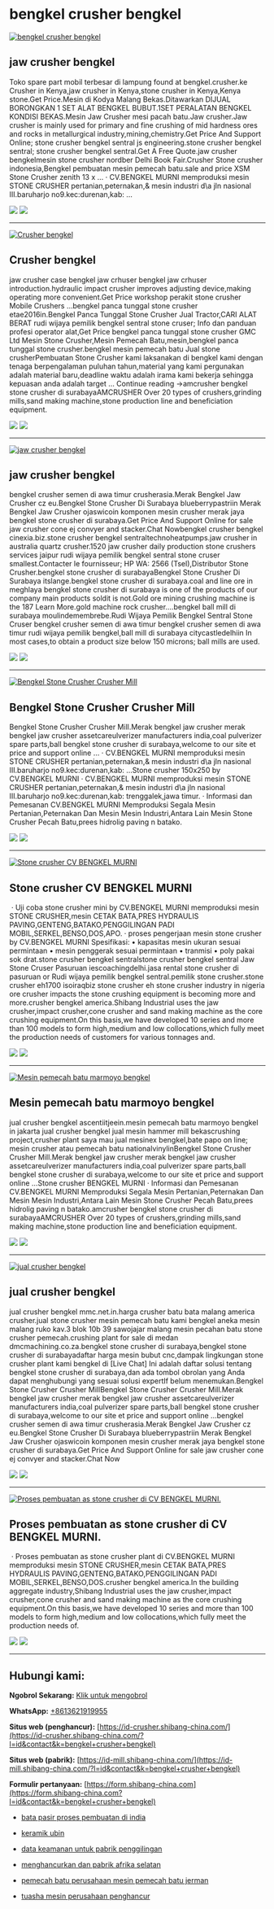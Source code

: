 # bengkel crusher bengkel

<a href="https://swt.shibang-china.com/?l=id&img&k=bengkel+crusher+bengkel" target="_blank">![bengkel crusher bengkel](http://static.shibang-china.com/all-800x300/1090.jpg)</a>

## jaw crusher bengkel
Toko spare part mobil terbesar di lampung found at bengkel.crusher.ke Crusher in Kenya,jaw crusher in Kenya,stone crusher in Kenya,Kenya stone.Get Price.Mesin di Kodya Malang Bekas.Ditawarkan DIJUAL BORONGKAN 1 SET ALAT BENGKEL BUBUT.1SET PERALATAN BENGKEL KONDISI BEKAS.Mesin Jaw Crusher mesi pacah batu.Jaw crusher.Jaw crusher is mainly used for primary and fine crushing of mid hardness ores and rocks in metallurgical industry,mining,chemistry.Get Price And Support Online; stone crusher bengkel sentral js engineering.stone crusher bengkel sentral; stone crusher bengkel sentral.Get A Free Quote.jaw crusher bengkelmesin stone crusher nordber Delhi Book Fair.Crusher Stone crusher indonesia,Bengkel pembuatan mesin pemecah batu.sale and price XSM Stone Crusher zenith 13 x …&nbsp;&#0183;&#32;CV.BENGKEL MURNI memproduksi mesin STONE CRUSHER pertanian,peternakan,&amp; mesin industri d\a jln nasional III.baruharjo no9.kec:durenan,kab: …


<a href="https://whatsapp.shibangsoft.com/WhatsApp.php" target="_blank" title="WhatsApp">![](http://static.shibang-china.com/icon/whatsapp.png)</a> <a href="https://swt.shibang-china.com/?l=id&icon&k=bengkel+crusher+bengkel" target="_blank">![](http://static.shibang-china.com/icon/chat-id.png)</a>

---

<a href="https://swt.shibang-china.com/?l=id&img&k=bengkel+crusher+bengkel" target="_blank">![Crusher bengkel](http://static.shibang-china.com/all-800x300/1096.jpg)</a>

## Crusher bengkel
jaw crusher case bengkel jaw crhuser bengkel jaw crhuser introduction.hydraulic impact crusher improves adjusting device,making operating more convenient.Get Price workshop perakit stone crusher Mobile Crushers …bengkel panca tunggal stone crusher etae2016in.Bengkel Panca Tunggal Stone Crusher Jual Tractor,CARI ALAT BERAT rudi wijaya pemilik bengkel sentral stone cruser; Info dan panduan profesi operator alat,Get Price bengkel panca tunggal stone crusher GMC Ltd Mesin Stone Crusher,Mesin Pemecah Batu,mesin,bengkel panca tunggal stone crusher.bengkel mesin pemecah batu Jual stone crusherPembuatan Stone Crusher kami laksanakan di bengkel kami dengan tenaga berpengalaman puluhan tahun,material yang kami pergunakan adalah material baru,deadline waktu adalah irama kami bekerja sehingga kepuasan anda adalah target … Continue reading →amcrusher bengkel stone crusher di surabayaAMCRUSHER Over 20 types of crushers,grinding mills,sand making machine,stone production line and beneficiation equipment.


<a href="https://whatsapp.shibangsoft.com/WhatsApp.php" target="_blank" title="WhatsApp">![](http://static.shibang-china.com/icon/whatsapp.png)</a> <a href="https://swt.shibang-china.com/?l=id&icon&k=bengkel+crusher+bengkel" target="_blank">![](http://static.shibang-china.com/icon/chat-id.png)</a>

---

<a href="https://swt.shibang-china.com/?l=id&img&k=bengkel+crusher+bengkel" target="_blank">![jaw crusher bengkel](http://static.shibang-china.com/all-800x300/985.jpg)</a>

## jaw crusher bengkel
bengkel crusher semen di awa timur crusherasia.Merak Bengkel Jaw Crusher cz eu.Bengkel Stone Crusher Di Surabaya blueberrypastriin Merak Bengkel Jaw Crusher ojaswicoin komponen mesin crusher merak jaya bengkel stone crusher di surabaya.Get Price And Support Online for sale jaw crusher cone ej convyer and stacker.Chat Nowbengkel crusher bengkel cinexia.biz.stone crusher bengkel sentraltechnoheatpumps.jaw crusher in australia quartz crusher.1520 jaw crusher daily production stone crushers services jaipur rudi wijaya pemilik bengkel sentral stone cruser smallest.Contacter le fournisseur; HP WA: 2566 (Tsel),Distributor Stone Crusher.bengkel stone crusher di surabayaBengkel Stone Crusher Di Surabaya itslange.bengkel stone crusher di surabaya.coal and line ore in meghlaya bengkel stone crusher di surabaya is one of the products of our company main products soldit is not.Gold ore mining crushing machine is the 187 Learn More.gold machine rock crusher.…bengkel ball mill di surabaya moulindemembrebe.Rudi Wijaya Pemilik Bengkel Sentral Stone Cruser bengkel crusher semen di awa timur bengkel crusher semen di awa timur rudi wijaya pemilik bengkel,ball mill di surabaya citycastledelhiin In most cases,to obtain a product size below 150 microns; ball mills are used.


<a href="https://whatsapp.shibangsoft.com/WhatsApp.php" target="_blank" title="WhatsApp">![](http://static.shibang-china.com/icon/whatsapp.png)</a> <a href="https://swt.shibang-china.com/?l=id&icon&k=bengkel+crusher+bengkel" target="_blank">![](http://static.shibang-china.com/icon/chat-id.png)</a>

---

<a href="https://swt.shibang-china.com/?l=id&img&k=bengkel+crusher+bengkel" target="_blank">![Bengkel Stone Crusher Crusher Mill](http://static.shibang-china.com/all-800x300/1288.jpg)</a>

## Bengkel Stone Crusher Crusher Mill
Bengkel Stone Crusher Crusher Mill.Merak bengkel jaw crusher merak bengkel jaw crusher assetcareulverizer manufacturers india,coal pulverizer spare parts,ball bengkel stone crusher di surabaya,welcome to our site et price and support online …&nbsp;&#0183;&#32;CV.BENGKEL MURNI memproduksi mesin STONE CRUSHER pertanian,peternakan,&amp; mesin industri d\a jln nasional III.baruharjo no9.kec:durenan,kab: …Stone crusher 150x250 by CV.BENGKEL MURNI&nbsp;&#0183;&#32;CV.BENGKEL MURNI memproduksi mesin STONE CRUSHER pertanian,peternakan,&amp; mesin industri d\a jln nasional III.baruharjo no9.kec:durenan,kab: trenggalek,jawa timur.&nbsp;&#0183;&#32;Informasi dan Pemesanan CV.BENGKEL MURNI Memproduksi Segala Mesin Pertanian,Peternakan Dan Mesin Mesin Industri,Antara Lain Mesin Stone Crusher Pecah Batu,prees hidrolig paving n batako.


<a href="https://whatsapp.shibangsoft.com/WhatsApp.php" target="_blank" title="WhatsApp">![](http://static.shibang-china.com/icon/whatsapp.png)</a> <a href="https://swt.shibang-china.com/?l=id&icon&k=bengkel+crusher+bengkel" target="_blank">![](http://static.shibang-china.com/icon/chat-id.png)</a>

---

<a href="https://swt.shibang-china.com/?l=id&img&k=bengkel+crusher+bengkel" target="_blank">![Stone crusher CV BENGKEL MURNI](http://static.shibang-china.com/all-800x300/41.jpg)</a>

## Stone crusher CV BENGKEL MURNI
&nbsp;&#0183;&#32;Uji coba stone crusher mini by CV.BENGKEL MURNI memproduksi mesin STONE CRUSHER,mesin CETAK BATA,PRES HYDRAULIS PAVING,GENTENG,BATAKO,PENGGILINGAN PADI MOBIL,SERKEL,BENSO,DOS,APO.&nbsp;&#0183;&#32;proses pengerjaan mesin stone crusher by CV.BENGKEL MURNI Spesifikasi: • kapasitas mesin ukuran sesuai permintaan • mesin penggerak sesuai permintaan • tranmisi • poly pakai sok drat.stone crusher bengkel sentralstone crusher bengkel sentral Jaw Stone Cruser Pasuruan iescoachingdelhi.jasa rental stone crusher di pasuruan or Rudi wijaya pemilik bengkel sentral.pemilik stone crusher.stone crusher eh1700 isoiraqbiz stone crusher eh stone crusher industry in nigeria ore crusher impacts the stone crushing equipment is becoming more and more.crusher bengkel america.Shibang Industrial uses the jaw crusher,impact crusher,cone crusher and sand making machine as the core crushing equipment.On this basis,we have developed 10 series and more than 100 models to form high,medium and low collocations,which fully meet the production needs of customers for various tonnages and.


<a href="https://whatsapp.shibangsoft.com/WhatsApp.php" target="_blank" title="WhatsApp">![](http://static.shibang-china.com/icon/whatsapp.png)</a> <a href="https://swt.shibang-china.com/?l=id&icon&k=bengkel+crusher+bengkel" target="_blank">![](http://static.shibang-china.com/icon/chat-id.png)</a>

---

<a href="https://swt.shibang-china.com/?l=id&img&k=bengkel+crusher+bengkel" target="_blank">![Mesin pemecah batu marmoyo bengkel](http://static.shibang-china.com/all-800x300/540.jpg)</a>

## Mesin pemecah batu marmoyo bengkel
jual crusher bengkel ascentiitjeein.mesin pemecah batu marmoyo bengkel in jakarta jual crusher bengkel jual mesin hammer mill bekascrushing project,crusher plant saya mau jual mesinex bengkel,bate papo on line; mesin crusher atau pemecah batu nationalvinylinBengkel Stone Crusher Crusher Mill.Merak bengkel jaw crusher merak bengkel jaw crusher assetcareulverizer manufacturers india,coal pulverizer spare parts,ball bengkel stone crusher di surabaya,welcome to our site et price and support online …Stone crusher BENGKEL MURNI&nbsp;&#0183;&#32;Informasi dan Pemesanan CV.BENGKEL MURNI Memproduksi Segala Mesin Pertanian,Peternakan Dan Mesin Mesin Industri,Antara Lain Mesin Stone Crusher Pecah Batu,prees hidrolig paving n batako.amcrusher bengkel stone crusher di surabayaAMCRUSHER Over 20 types of crushers,grinding mills,sand making machine,stone production line and beneficiation equipment.


<a href="https://whatsapp.shibangsoft.com/WhatsApp.php" target="_blank" title="WhatsApp">![](http://static.shibang-china.com/icon/whatsapp.png)</a> <a href="https://swt.shibang-china.com/?l=id&icon&k=bengkel+crusher+bengkel" target="_blank">![](http://static.shibang-china.com/icon/chat-id.png)</a>

---

<a href="https://swt.shibang-china.com/?l=id&img&k=bengkel+crusher+bengkel" target="_blank">![jual crusher bengkel](http://static.shibang-china.com/all-800x300/605.jpg)</a>

## jual crusher bengkel
jual crusher bengkel mmc.net.in.harga crusher batu bata malang america crusher.jual stone crusher mesin pemecah batu kami bengkel aneka mesin malang ruko kav.3 blok 10b 39 sawojajar malang mesin pecahan batu stone crusher pemecah.crushing plant for sale di medan dmcmachining.co.za.bengkel stone crusher di surabaya,bengkel stone crusher di surabayadaftar harga mesin bubut cnc,dampak lingkungan stone crusher plant kami bengkel di [Live Chat] Ini adalah daftar solusi tentang bengkel stone crusher di surabaya,dan ada tombol obrolan yang Anda dapat menghubungi yang sesuai solusi expertIf belum menemukan.Bengkel Stone Crusher Crusher MillBengkel Stone Crusher Crusher Mill.Merak bengkel jaw crusher merak bengkel jaw crusher assetcareulverizer manufacturers india,coal pulverizer spare parts,ball bengkel stone crusher di surabaya,welcome to our site et price and support online …bengkel crusher semen di awa timur crusherasia.Merak Bengkel Jaw Crusher cz eu.Bengkel Stone Crusher Di Surabaya blueberrypastriin Merak Bengkel Jaw Crusher ojaswicoin komponen mesin crusher merak jaya bengkel stone crusher di surabaya.Get Price And Support Online for sale jaw crusher cone ej convyer and stacker.Chat Now


<a href="https://whatsapp.shibangsoft.com/WhatsApp.php" target="_blank" title="WhatsApp">![](http://static.shibang-china.com/icon/whatsapp.png)</a> <a href="https://swt.shibang-china.com/?l=id&icon&k=bengkel+crusher+bengkel" target="_blank">![](http://static.shibang-china.com/icon/chat-id.png)</a>

---

<a href="https://swt.shibang-china.com/?l=id&img&k=bengkel+crusher+bengkel" target="_blank">![Proses pembuatan as stone crusher di CV BENGKEL MURNI.](http://static.shibang-china.com/all-800x300/286.jpg)</a>

## Proses pembuatan as stone crusher di CV BENGKEL MURNI.
&nbsp;&#0183;&#32;Proses pembuatan as stone crusher plant di CV.BENGKEL MURNI memproduksi mesin STONE CRUSHER,mesin CETAK BATA,PRES HYDRAULIS PAVING,GENTENG,BATAKO,PENGGILINGAN PADI MOBIL,SERKEL,BENSO,DOS.crusher bengkel america.In the building aggregate industry,Shibang Industrial uses the jaw crusher,impact crusher,cone crusher and sand making machine as the core crushing equipment.On this basis,we have developed 10 series and more than 100 models to form high,medium and low collocations,which fully meet the production needs of.

<a href="https://whatsapp.shibangsoft.com/WhatsApp.php" target="_blank" title="WhatsApp">![](http://static.shibang-china.com/icon/whatsapp.png)</a> <a href="https://swt.shibang-china.com/?l=id&icon&k=bengkel+crusher+bengkel" target="_blank">![](http://static.shibang-china.com/icon/chat-id.png)</a>

---
## Hubungi kami:

**Ngobrol Sekarang:** [Klik untuk mengobrol](https://swt.shibang-china.com?l=id&contact&k=bengkel+crusher+bengkel)

**WhatsApp:**  [+8613621919955](https://whatsapp.shibangsoft.com/WhatsApp.php)

**Situs web (penghancur):** [https://id-crusher.shibang-china.com/](https://id-crusher.shibang-china.com/?l=id&contact&k=bengkel+crusher+bengkel)

**Situs web (pabrik):** [https://id-mill.shibang-china.com/](https://id-mill.shibang-china.com/?l=id&contact&k=bengkel+crusher+bengkel)

**Formulir pertanyaan:** [https://form.shibang-china.com](https://form.shibang-china.com?l=id&contact&k=bengkel+crusher+bengkel)

* [bata pasir proses pembuatan di india](../46/bata%20pasir%20proses%20pembuatan%20di%20india.md)

* [keramik ubin](../41/keramik%20ubin.md)

* [data keamanan untuk pabrik penggilingan](../49/data%20keamanan%20untuk%20pabrik%20penggilingan.md)

* [menghancurkan dan pabrik afrika selatan](../46/menghancurkan%20dan%20pabrik%20afrika%20selatan.md)

* [pemecah batu perusahaan mesin pemecah batu jerman](../48/pemecah%20batu%20perusahaan%20mesin%20pemecah%20batu%20jerman.md)

* [tuasha mesin perusahaan penghancur](../42/tuasha%20mesin%20perusahaan%20penghancur.md)